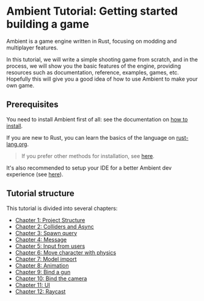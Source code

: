 # Ambient Tutorial: Getting started building a game

Ambient is a game engine written in Rust, focusing on modding and multiplayer features.

In this tutorial, we will write a simple shooting game from scratch, and in the process, we will show you the basic features of the engine, providing resources such as documentation, reference, examples, games, etc. Hopefully this will give you a good idea of how to use Ambient to make your own game.

## Prerequisites

You need to install Ambient first of all: see the documentation on [how to install](../../user/installing.md).

If you are new to Rust, you can learn the basics of the language on [rust-lang.org](https://www.rust-lang.org/learn).

> If you prefer other methods for installation, see [here](../../reference/advanced_installing.md).

It's also recommended to setup your IDE for a better Ambient dev experience (see [here](../../user/setting_up_ide.html)).

## Tutorial structure

This tutorial is divided into several chapters:

- [Chapter 1: Project Structure](./chapter-1-project-structure.md)
- [Chapter 2: Colliders and Async](./chapter-2-async.md)
- [Chapter 3: Spawn query](./chapter-3-spawn-query.md)
- [Chapter 4: Message](./chapter-4-message.md)
- [Chapter 5: Input from users](./chapter-5-input.md)
- [Chapter 6: Move character with physics](./chapter-6-physics-move-character.md)
- [Chapter 7: Model import](./chapter-7-model-import.md)
- [Chapter 8: Animation](./chapter-8-animation.md)
- [Chapter 9: Bind a gun](./chapter-9-bind-gun.md)
- [Chapter 10: Bind the camera](./chapter-10-bind-cam.md)
- [Chapter 11: UI](./chapter-11-ui.md)
- [Chapter 12: Raycast](./chapter-12-raycast.md)
